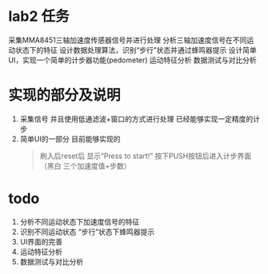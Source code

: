 # lab2 任务
采集MMA8451三轴加速度传感器信号并进行处理
分析三轴加速度信号在不同运动状态下的特征
设计数据处理算法，识别“步行”状态并通过蜂鸣器提示
设计简单UI，实现一个简单的计步器功能(pedometer)
运动特征分析
数据测试与对比分析

# 实现的部分及说明
1. 采集信号 并且使用低通滤波+窗口的方式进行处理 已经能够实现一定精度的计步
2. 简单UI的一部分 目前能够实现的
   > 刷入后reset后 显示“Press to start!” 按下PUSH按钮后进入计步界面（黑白 三个加速度值+步数）

# todo
1. 分析不同运动状态下加速度信号的特征
2. 识别不同运动状态 “步行”状态下蜂鸣器提示
3. UI界面的完善
4. 运动特征分析
5. 数据测试与对比分析
